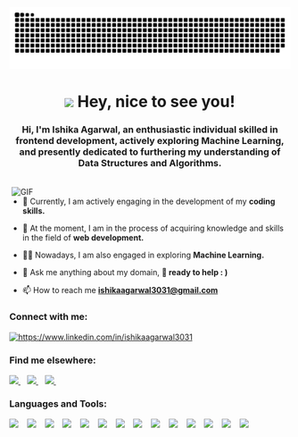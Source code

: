 [![MasterHead](https://raw.githubusercontent.com/platane/snk/output/github-contribution-grid-snake.svg)](https://ishikaagarwal3031.io)
<h1 align="center"><img src="https://emojis.slackmojis.com/emojis/images/1531849430/4246/blob-sunglasses.gif?1531849430" width="30"/> Hey, nice to see you!</h1>

<h3 align="center">Hi, I'm Ishika Agarwal, an enthusiastic individual skilled in frontend development, actively exploring Machine Learning, and presently dedicated to furthering my understanding of Data Structures and Algorithms.</h3>
<br>
<img align="right" alt="GIF" width="500" src="https://github.com/sciencepal/sciencepal/blob/master/assets/life_balance.gif">

- 🔭 Currently, I am actively engaging in the development of my **coding skills.**

- 🌱 At the moment, I am in the process of acquiring knowledge and skills in the field of **web development.**

- 👩‍💻 Nowadays, I am also engaged in exploring **Machine Learning.**

- 💬 Ask me anything about my domain, **🤝 ready to help : )**

- 📫 How to reach me **ishikaagarwal3031@gmail.com**

<h3 align="left">Connect with me:</h3>
<p align="left">
<a href="https://linkedin.com/in/ishikaagarwal3031" target="blank"><img align="center" src="https://img.shields.io/badge/linkedin-%230077B5.svg?style=for-the-badge&logo=linkedin&logoColor=white" alt="https://www.linkedin.com/in/ishikaagarwal3031"  /></a>
</p>

### Find me elsewhere:
<p align="left">
  
  <a href="https://leetcode.com/u/ishikaagarwal3031/">
    <img src="https://img.shields.io/badge/LeetCode-000000?style=for-the-badge&logo=LeetCode&logoColor=#d16c06">
  </a>&nbsp;&nbsp;

  <a href="https://www.geeksforgeeks.org/user/ishikaagarwal3031/">
    <img src="https://img.shields.io/badge/GeeksforGeeks-gray?style=for-the-badge&logo=geeksforgeeks&logoColor=35914c">
  </a>&nbsp;&nbsp;
      
   <a href="https://www.codechef.com/users/ishika1911">
    <img src="https://img.shields.io/badge/CodeChef-%23964B00.svg?style=for-the-badge&logo=CodeChef&logoColor=white">
  </a>&nbsp;&nbsp;
</p>

<h3 align="left">Languages and Tools:</h3>
<p align="left">
  
<img src="https://img.shields.io/badge/c-%2300599C.svg?style=for-the-badge&logo=c&logoColor=white"/> &nbsp;&nbsp;
<img src="https://img.shields.io/badge/c++-%2300599C.svg?style=for-the-badge&logo=c%2B%2B&logoColor=white"/> &nbsp;&nbsp;
<img src="https://img.shields.io/badge/python-3670A0?style=for-the-badge&logo=python&logoColor=ffdd54"/> &nbsp;&nbsp;
<img src="https://img.shields.io/badge/html5-%23E34F26.svg?style=for-the-badge&logo=html5&logoColor=white"/> &nbsp;&nbsp;
<img src="https://img.shields.io/badge/css3-%231572B6.svg?style=for-the-badge&logo=css3&logoColor=white"/> &nbsp;&nbsp;
<img src="https://img.shields.io/badge/javascript-%23323330.svg?style=for-the-badge&logo=javascript&logoColor=%23F7DF1E"/> &nbsp;&nbsp;
<img src="https://img.shields.io/badge/numpy-%23013243.svg?style=for-the-badge&logo=numpy&logoColor=white"/> &nbsp;&nbsp;
<img src="https://img.shields.io/badge/pandas-%23150458.svg?style=for-the-badge&logo=pandas&logoColor=white"/> &nbsp;&nbsp;
<img src="https://img.shields.io/badge/scikit--learn-%23F7931E.svg?style=for-the-badge&logo=scikit-learn&logoColor=white"/> &nbsp;&nbsp;
<img src="https://img.shields.io/badge/opencv-%23white.svg?style=for-the-badge&logo=opencv&logoColor=white/"> &nbsp;&nbsp;
<img src="https://img.shields.io/badge/Matplotlib-%23ffffff.svg?style=for-the-badge&logo=Matplotlib&logoColor=black"/> &nbsp;&nbsp;
<img src="https://img.shields.io/badge/jupyter-%23FA0F00.svg?style=for-the-badge&logo=jupyter&logoColor=white"/> &nbsp;&nbsp;
<img src="https://img.shields.io/badge/mysql-4479A1.svg?style=for-the-badge&logo=mysql&logoColor=white"/> &nbsp;&nbsp;
<img src="https://img.shields.io/badge/Visual%20Studio%20Code-0078d7.svg?style=for-the-badge&logo=visual-studio-code&logoColor=white"/> &nbsp;&nbsp;
  
 </p>


